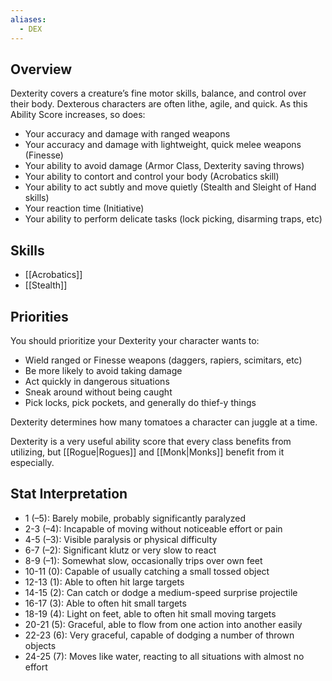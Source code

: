 ```yaml
---
aliases:
  - DEX
---
```

## Overview
Dexterity covers a creature’s fine motor skills, balance, and control over their body. Dexterous characters are often lithe, agile, and quick. As this Ability Score increases, so does:

- Your accuracy and damage with ranged weapons
- Your accuracy and damage with lightweight, quick melee weapons (Finesse)
- Your ability to avoid damage (Armor Class, Dexterity saving throws)
- Your ability to contort and control your body (Acrobatics skill)
- Your ability to act subtly and move quietly (Stealth and Sleight of Hand skills)
- Your reaction time (Initiative)
- Your ability to perform delicate tasks (lock picking, disarming traps, etc)

## Skills 
- [[Acrobatics]] 
- [[Stealth]] 

## Priorities
You should prioritize your Dexterity your character wants to:

- Wield ranged or Finesse weapons (daggers, rapiers, scimitars, etc)
- Be more likely to avoid taking damage
- Act quickly in dangerous situations
- Sneak around without being caught
- Pick locks, pick pockets, and generally do thief-y things

Dexterity determines how many tomatoes a character can juggle at a time.

Dexterity is a very useful ability score that every class benefits from utilizing, but [[Rogue|Rogues]] and [[Monk|Monks]] benefit from it especially.

## Stat Interpretation
- 1 (–5): Barely mobile, probably significantly paralyzed
- 2-3 (–4): Incapable of moving without noticeable effort or pain
- 4-5 (–3): Visible paralysis or physical difficulty
- 6-7 (–2): Significant klutz or very slow to react
- 8-9 (–1): Somewhat slow, occasionally trips over own feet
- 10-11 (0): Capable of usually catching a small tossed object
- 12-13 (1): Able to often hit large targets
- 14-15 (2): Can catch or dodge a medium-speed surprise projectile
- 16-17 (3): Able to often hit small targets
- 18-19 (4): Light on feet, able to often hit small moving targets
- 20-21 (5): Graceful, able to flow from one action into another easily
- 22-23 (6): Very graceful, capable of dodging a number of thrown objects
- 24-25 (7): Moves like water, reacting to all situations with almost no effort